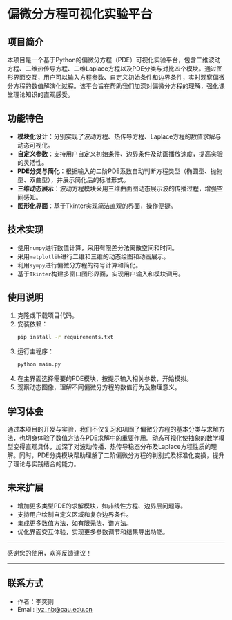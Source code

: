 # 偏微分方程可视化实验平台

## 项目简介
本项目是一个基于Python的偏微分方程（PDE）可视化实验平台，包含二维波动方程、二维热传导方程、二维Laplace方程以及PDE分类与对比四个模块。通过图形界面交互，用户可以输入方程参数、自定义初始条件和边界条件，实时观察偏微分方程的数值解演化过程。该平台旨在帮助我们加深对偏微分方程的理解，强化课堂理论知识的直观感受。

## 功能特色
- **模块化设计**：分别实现了波动方程、热传导方程、Laplace方程的数值求解与动态可视化。
- **自定义参数**：支持用户自定义初始条件、边界条件及动画播放速度，提高实验的灵活性。
- **PDE分类与简化**：根据输入的二阶PDE系数自动判断方程类型（椭圆型、抛物型、双曲型），并展示简化后的标准形式。
- **三维动态展示**：波动方程模块采用三维曲面图动态展示波的传播过程，增强空间感知。
- **图形化界面**：基于Tkinter实现简洁直观的界面，操作便捷。

## 技术实现
- 使用`numpy`进行数值计算，采用有限差分法离散空间和时间。
- 采用`matplotlib`进行二维和三维的动态绘图和动画展示。
- 利用`sympy`进行偏微分方程的符号计算和简化。
- 基于`Tkinter`构建多窗口图形界面，实现用户输入和模块调用。

## 使用说明
1. 克隆或下载项目代码。
2. 安装依赖：
    ```bash
    pip install -r requirements.txt
    ```
3. 运行主程序：
    ```bash
    python main.py
    ```
4. 在主界面选择需要的PDE模块，按提示输入相关参数，开始模拟。
5. 观察动态图像，理解不同偏微分方程的数值行为及物理意义。

## 学习体会
通过本项目的开发与实验，我们不仅复习和巩固了偏微分方程的基本分类与求解方法，也切身体验了数值方法在PDE求解中的重要作用。动态可视化使抽象的数学模型变得直观具体，加深了对波动传播、热传导稳态分布及Laplace方程性质的理解。同时，PDE分类模块帮助理解了二阶偏微分方程的判别式及标准化变换，提升了理论与实践结合的能力。

## 未来扩展
- 增加更多类型PDE的求解模块，如非线性方程、边界层问题等。
- 支持用户绘制自定义区域和复杂边界条件。
- 集成更多数值方法，如有限元法、谱方法。
- 优化界面交互体验，实现更多参数调节和结果导出功能。

---

感谢您的使用，欢迎反馈建议！

---

## 联系方式
- 作者：李奕则
- Email: lyz_nb@cau.edu.cn
